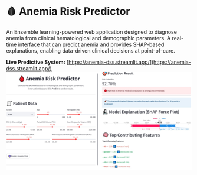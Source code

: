 # 🩸 Anemia Risk Predictor

An Ensemble learning-powered web application designed to diagnose anemia from clinical hematological and demographic parameters. A real-time interface that can predict anemia and provides SHAP-based explanations, enabling data-driven clinical decisions at point-of-care.

**Live Predictive System:** [https://anemia-dss.streamlit.app/](https://anemia-dss.streamlit.app/)
![App Header](https://github.com/pjbk/anemia-DSS/blob/main/anemia-predictor-interface.jpg)
